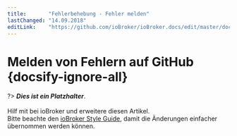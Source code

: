 ```yaml
---
title:       "Fehlerbehebung - Fehler melden"
lastChanged: "14.09.2018"
editLink:    "https://github.com/ioBroker/ioBroker.docs/edit/master/docs/trouble/issue.md"
---
```


# Melden von Fehlern auf GitHub {docsify-ignore-all}

?> ***Dies ist ein Platzhalter***. 
   <br><br>
   Hilf mit bei ioBroker und erweitere diesen Artikel.  
   Bitte beachte den [ioBroker Style Guide](dev/styleguidedoc), 
   damit die Änderungen einfacher übernommen werden können.
